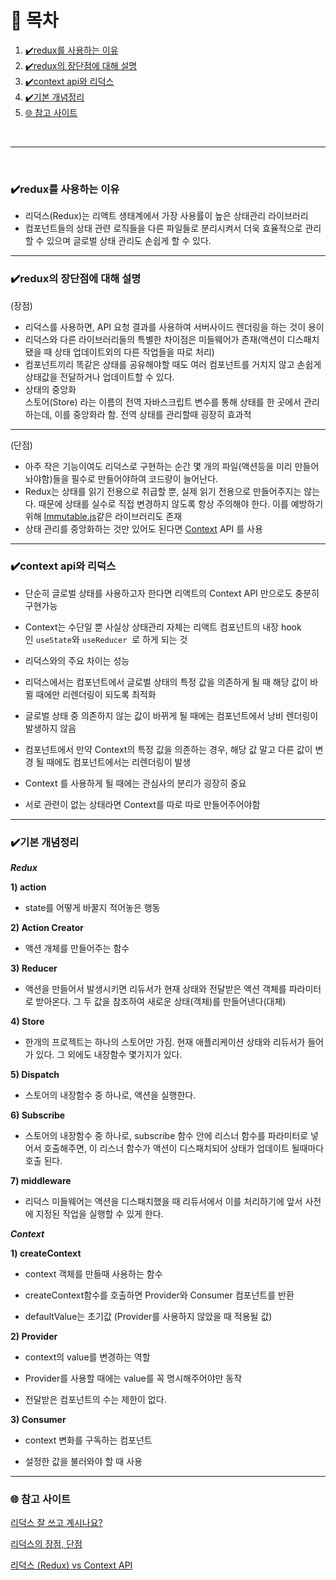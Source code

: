 # 📝 목차

1. [✔️redux를 사용하는 이유](#✔️redux를-사용하는-이유)
2. [✔️redux의 장단점에 대해 설명](#✔️redux의-장단점에-대해-설명)
3. [✔️context api와 리덕스](#✔️contextapi와-리덕스)
4. [✔️기본 개념정리](#✔️기본-개념정리)
5. [🌐 참고 사이트](#🌐-참고-사이트)
<br/>
<hr/>
<br/>

### ✔️redux를 사용하는 이유

- 리덕스(Redux)는 리액트 생태계에서 가장 사용률이 높은 상태관리 라이브러리
- 컴포넌트들의 상태 관련 로직들을 다른 파일들로 분리시켜서 더욱 효율적으로 관리 할 수 있으며 글로벌 상태 관리도 손쉽게 할 수 있다.

<hr/>

### ✔️redux의 장단점에 대해 설명

(장점)

- 리덕스를 사용하면, API 요청 결과를 사용하여 서버사이드 렌더링을 하는 것이 용이
- 리덕스와 다른 라이브러리들의 특별한 차이점은 미들웨어가 존재(액션이 디스패치 됐을 때 상태 업데이트외의 다른 작업들을 따로 처리)
- 컴포넌트끼리 똑같은 상태를 공유해야할 때도 여러 컴포넌트를 거치지 않고 손쉽게 상태값을 전달하거나 업데이트할 수 있다.
- 상태의 중앙화<br/>
  스토어(Store) 라는 이름의 전역 자바스크립트 변수를 통해 상태를 한 곳에서 관리 하는데, 이를 중앙화라 함. 전역 상태를 관리할때 굉장히 효과적

<hr/>

(단점)

- 아주 작은 기능이여도 리덕스로 구현하는 순간 몇 개의 파일(액션등을 미리 만들어놔야함)들을 필수로 만들어야하여 코드량이 늘어난다.
- Redux는 상태를 읽기 전용으로 취급할 뿐, 실제 읽기 전용으로 만들어주지는 않는다. 때문에 상태를 실수로 직접 변경하지 않도록 항상 주의해야 한다. 이를 예방하기 위해 [Immutable.js](https://immutable-js.github.io/immutable-js/)같은 라이브러리도 존재
- 상태 관리를 중앙화하는 것만 있어도 된다면 [Context](https://reactjs.org/docs/context.html) API 를 사용

<hr/>

### ✔️context api와 리덕스

- 단순히 글로벌 상태를 사용하고자 한다면 리액트의 Context API 만으로도 충분히 구현가능

- Context는 수단일 뿐 사실상 상태관리 자체는 리액트 컴포넌트의 내장 hook인 `useState`와 `useReducer`
   로 하게 되는 것

- 리덕스와의 주요 차이는 성능

- 리덕스에서는 컴포넌트에서 글로벌 상태의 특정 값을 의존하게 될 때 해당 값이 바뀔 때에만 리렌더링이 되도록 최적화

- 글로벌 상태 중 의존하지 않는 값이 바뀌게 될 때에는 컴포넌트에서 낭비 렌더링이 발생하지 않음

- 컴포넌트에서 만약 Context의 특정 값을 의존하는 경우, 해당 값 말고 다른 값이 변경 될 때에도 컴포넌트에서는 리렌더링이 발생

- Context 를 사용하게 될 때에는 관심사의 분리가 굉장히 중요

- 서로 관련이 없는 상태라면 Context를 따로 따로 만들어주어야함
<hr/>

### ✔️기본 개념정리

<i>**Redux**</i>

**1) action**

- state를 어떻게 바꿀지 적어놓은 행동

**2) Action Creator**

- 액션 개체를 만들어주는 함수

**3) Reducer**

- 액션을 만들어서 발생시키면 리듀서가 현재 상태와 전달받은 액션 객체를 파라미터로 받아온다. 그 두 값을 참조하여 새로운 상태(객체)를 만들어낸다(대체)

**4) Store**

- 한개의 프로젝트는 하나의 스토어만 가짐. 현재 애플리케이션 상태와 리듀서가 들어가 있다. 그 외에도 내장함수 몇가지가 있다.

**5) Dispatch**

- 스토어의 내장함수 중 하나로, 액션을 실행한다.

**6) Subscribe**

- 스토어의 내장함수 중 하나로, subscribe 함수 안에 리스너 함수를 파라미터로 넣어서 호출해주면, 이 리스너 함수가 액션이 디스패치되어 상태가 업데이트 될때마다 호출 된다.

**7) middleware**

- 리덕스 미들웨어는 액션을 디스패치했을 때 리듀서에서 이를 처리하기에 앞서 사전에 지정된 작업을 실행할 수 있게 한다.

<i>**Context**</i>

**1) createContext**

- context 객체를 만들때 사용하는 함수

- createContext함수를 호출하면 Provider와 Consumer 컴포넌트를 반환

- defaultValue는 초기값 (Provider를 사용하지 않았을 때 적용될 값)

**2) Provider**

- context의 value를 변경하는 역할

- Provider를 사용할 때에는 value를 꼭 명시해주어야만 동작

- 전달받은 컴포넌트의 수는 제한이 없다.

**3) Consumer**

- context 변화를 구독하는 컴포넌트

- 설정한 값을 불러와야 할 때 사용
<hr/>

### 🌐 참고 사이트

<a href="https://ridicorp.com/story/how-to-use-redux-in-ridi/" target="_blank">리덕스 잘 쓰고 계시나요?</a>

<a href="https://amyhyemi.tistory.com/103?category=851926" target="_blank">리덕스의 장점, 단점</a>

<a href="https://sewonzzang.tistory.com/53" target="_blank">리덕스 (Redux) vs Context API</a>
